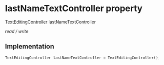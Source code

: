 


# lastNameTextController property







[TextEditingController](https://api.flutter.dev/flutter/widgets/TextEditingController-class.html) lastNameTextController
  
_<span class="feature">read / write</span>_






## Implementation

```dart
TextEditingController lastNameTextController = TextEditingController();
```







